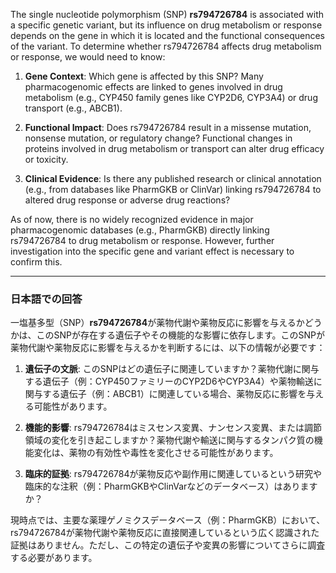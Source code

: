 The single nucleotide polymorphism (SNP) **rs794726784** is associated with a specific genetic variant, but its influence on drug metabolism or response depends on the gene in which it is located and the functional consequences of the variant. To determine whether rs794726784 affects drug metabolism or response, we would need to know:

1. **Gene Context**: Which gene is affected by this SNP? Many pharmacogenomic effects are linked to genes involved in drug metabolism (e.g., CYP450 family genes like CYP2D6, CYP3A4) or drug transport (e.g., ABCB1).

2. **Functional Impact**: Does rs794726784 result in a missense mutation, nonsense mutation, or regulatory change? Functional changes in proteins involved in drug metabolism or transport can alter drug efficacy or toxicity.

3. **Clinical Evidence**: Is there any published research or clinical annotation (e.g., from databases like PharmGKB or ClinVar) linking rs794726784 to altered drug response or adverse drug reactions?

As of now, there is no widely recognized evidence in major pharmacogenomic databases (e.g., PharmGKB) directly linking rs794726784 to drug metabolism or response. However, further investigation into the specific gene and variant effect is necessary to confirm this.

---

### 日本語での回答
一塩基多型（SNP）**rs794726784**が薬物代謝や薬物反応に影響を与えるかどうかは、このSNPが存在する遺伝子やその機能的な影響に依存します。このSNPが薬物代謝や薬物反応に影響を与えるかを判断するには、以下の情報が必要です：

1. **遺伝子の文脈**: このSNPはどの遺伝子に関連していますか？薬物代謝に関与する遺伝子（例：CYP450ファミリーのCYP2D6やCYP3A4）や薬物輸送に関与する遺伝子（例：ABCB1）に関連している場合、薬物反応に影響を与える可能性があります。

2. **機能的影響**: rs794726784はミスセンス変異、ナンセンス変異、または調節領域の変化を引き起こしますか？薬物代謝や輸送に関与するタンパク質の機能変化は、薬物の有効性や毒性を変化させる可能性があります。

3. **臨床的証拠**: rs794726784が薬物反応や副作用に関連しているという研究や臨床的な注釈（例：PharmGKBやClinVarなどのデータベース）はありますか？

現時点では、主要な薬理ゲノミクスデータベース（例：PharmGKB）において、rs794726784が薬物代謝や薬物反応に直接関連しているという広く認識された証拠はありません。ただし、この特定の遺伝子や変異の影響についてさらに調査する必要があります。